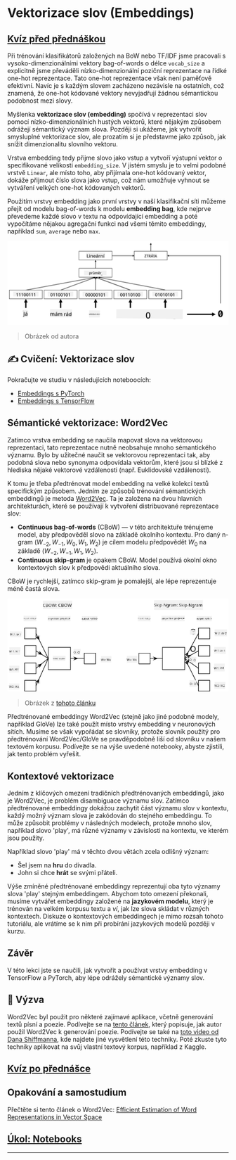 <!--
CO_OP_TRANSLATOR_METADATA:
{
  "original_hash": "b708c9b85b833864c73c6281f1e6b96e",
  "translation_date": "2025-09-23T11:31:14+00:00",
  "source_file": "lessons/5-NLP/14-Embeddings/README.md",
  "language_code": "cs"
}
-->
# Vektorizace slov (Embeddings)

## [Kvíz před přednáškou](https://ff-quizzes.netlify.app/en/ai/quiz/27)

Při trénování klasifikátorů založených na BoW nebo TF/IDF jsme pracovali s vysoko-dimenzionálními vektory bag-of-words o délce `vocab_size` a explicitně jsme převáděli nízko-dimenzionální poziční reprezentace na řídké one-hot reprezentace. Tato one-hot reprezentace však není paměťově efektivní. Navíc je s každým slovem zacházeno nezávisle na ostatních, což znamená, že one-hot kódované vektory nevyjadřují žádnou sémantickou podobnost mezi slovy.

Myšlenka **vektorizace slov (embedding)** spočívá v reprezentaci slov pomocí nízko-dimenzionálních hustých vektorů, které nějakým způsobem odrážejí sémantický význam slova. Později si ukážeme, jak vytvořit smysluplné vektorizace slov, ale prozatím si je představme jako způsob, jak snížit dimenzionalitu slovního vektoru.

Vrstva embedding tedy přijme slovo jako vstup a vytvoří výstupní vektor o specifikované velikosti `embedding_size`. V jistém smyslu je to velmi podobné vrstvě `Linear`, ale místo toho, aby přijímala one-hot kódovaný vektor, dokáže přijmout číslo slova jako vstup, což nám umožňuje vyhnout se vytváření velkých one-hot kódovaných vektorů.

Použitím vrstvy embedding jako první vrstvy v naší klasifikační síti můžeme přejít od modelu bag-of-words k modelu **embedding bag**, kde nejprve převedeme každé slovo v textu na odpovídající embedding a poté vypočítáme nějakou agregační funkci nad všemi těmito embeddingy, například `sum`, `average` nebo `max`.

![Obrázek znázorňující klasifikátor s embeddingy pro pět slov v sekvenci.](../../../../../translated_images/embedding-classifier-example.b77f021a7ee67eeec8e68bfe11636c5b97d6eaa067515a129bfb1d0034b1ac5b.cs.png)

> Obrázek od autora

## ✍️ Cvičení: Vektorizace slov

Pokračujte ve studiu v následujících noteboocích:
* [Embeddings s PyTorch](EmbeddingsPyTorch.ipynb)
* [Embeddings s TensorFlow](EmbeddingsTF.ipynb)

## Sémantické vektorizace: Word2Vec

Zatímco vrstva embedding se naučila mapovat slova na vektorovou reprezentaci, tato reprezentace nutně neobsahuje mnoho sémantického významu. Bylo by užitečné naučit se vektorovou reprezentaci tak, aby podobná slova nebo synonyma odpovídala vektorům, které jsou si blízké z hlediska nějaké vektorové vzdálenosti (např. Euklidovské vzdálenosti).

K tomu je třeba předtrénovat model embedding na velké kolekci textů specifickým způsobem. Jedním ze způsobů trénování sémantických embeddingů je metoda [Word2Vec](https://en.wikipedia.org/wiki/Word2vec). Ta je založena na dvou hlavních architekturách, které se používají k vytvoření distribuované reprezentace slov:

 - **Continuous bag-of-words** (CBoW) — v této architektuře trénujeme model, aby předpověděl slovo na základě okolního kontextu. Pro daný n-gram $(W_{-2},W_{-1},W_0,W_1,W_2)$ je cílem modelu předpovědět $W_0$ na základě $(W_{-2},W_{-1},W_1,W_2)$.
 - **Continuous skip-gram** je opakem CBoW. Model používá okolní okno kontextových slov k předpovědi aktuálního slova.

CBoW je rychlejší, zatímco skip-gram je pomalejší, ale lépe reprezentuje méně častá slova.

![Obrázek znázorňující algoritmy CBoW a Skip-Gram pro převod slov na vektory.](../../../../../translated_images/example-algorithms-for-converting-words-to-vectors.fbe9207a726922f6f0f5de66427e8a6eda63809356114e28fb1fa5f4a83ebda7.cs.png)

> Obrázek z [tohoto článku](https://arxiv.org/pdf/1301.3781.pdf)

Předtrénované embeddingy Word2Vec (stejně jako jiné podobné modely, například GloVe) lze také použít místo vrstvy embedding v neuronových sítích. Musíme se však vypořádat se slovníky, protože slovník použitý pro předtrénování Word2Vec/GloVe se pravděpodobně liší od slovníku v našem textovém korpusu. Podívejte se na výše uvedené notebooky, abyste zjistili, jak tento problém vyřešit.

## Kontextové vektorizace

Jedním z klíčových omezení tradičních předtrénovaných embeddingů, jako je Word2Vec, je problém disambiguace významu slov. Zatímco předtrénované embeddingy dokážou zachytit část významu slov v kontextu, každý možný význam slova je zakódován do stejného embeddingu. To může způsobit problémy v následných modelech, protože mnoho slov, například slovo 'play', má různé významy v závislosti na kontextu, ve kterém jsou použity.

Například slovo 'play' má v těchto dvou větách zcela odlišný význam:

- Šel jsem na **hru** do divadla.
- John si chce **hrát** se svými přáteli.

Výše zmíněné předtrénované embeddingy reprezentují oba tyto významy slova 'play' stejným embeddingem. Abychom toto omezení překonali, musíme vytvářet embeddingy založené na **jazykovém modelu**, který je trénován na velkém korpusu textu a *ví*, jak lze slova skládat v různých kontextech. Diskuze o kontextových embeddingech je mimo rozsah tohoto tutoriálu, ale vrátíme se k nim při probírání jazykových modelů později v kurzu.

## Závěr

V této lekci jste se naučili, jak vytvořit a používat vrstvy embedding v TensorFlow a PyTorch, aby lépe odrážely sémantické významy slov.

## 🚀 Výzva

Word2Vec byl použit pro některé zajímavé aplikace, včetně generování textů písní a poezie. Podívejte se na [tento článek](https://www.politetype.com/blog/word2vec-color-poems), který popisuje, jak autor použil Word2Vec k generování poezie. Podívejte se také na [toto video od Dana Shiffmanna](https://www.youtube.com/watch?v=LSS_bos_TPI&ab_channel=TheCodingTrain), kde najdete jiné vysvětlení této techniky. Poté zkuste tyto techniky aplikovat na svůj vlastní textový korpus, například z Kaggle.

## [Kvíz po přednášce](https://ff-quizzes.netlify.app/en/ai/quiz/28)

## Opakování a samostudium

Přečtěte si tento článek o Word2Vec: [Efficient Estimation of Word Representations in Vector Space](https://arxiv.org/pdf/1301.3781.pdf)

## [Úkol: Notebooks](assignment.md)

---

